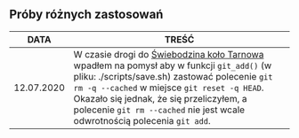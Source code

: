 ## Próby różnych zastosowań


| DATA | TREŚĆ |
| --- | --- |
| 12.07.2020 | W czasie drogi do [Świebodzina koło Tarnowa](https://www.google.pl/maps/dir/Kłodzko/Kłokowa,+114/@50.3057783,17.6884954,8z/data=!3m1!4b1!4m14!4m13!1m5!1m1!1s0x470e17045d250309:0x773057f875141e1e!2m2!1d16.6613941!2d50.4345636!1m5!1m1!1s0x473d9ab6f9dd131d:0x9a1d91c17d425a04!2m2!1d20.9575104!2d49.9534956!3e0) wpadłem na pomysł aby w funkcji `git_add()` (w pliku: ./scripts/save.sh) zastować polecenie `git rm -q --cached` w miejsce `git reset -q HEAD`. Okazało się jednak, że się przeliczyłem, a polecenie `git rm --cached` nie jest wcale odwrotnością polecenia `git add`. |